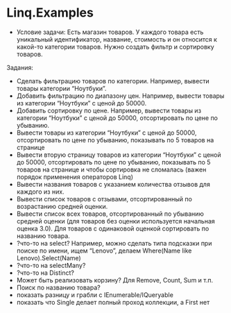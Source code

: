 # Linq.Examples

* Условие задачи:
Есть магазин товаров. 
У каждого товара есть уникальный идентификатор, название, стоимость и он относится к какой-то категории товаров. 
Нужно создать фильтр и сортировку товаров.

Задания:

* Сделать фильтрацию товаров по категории. Например, вывести товары категории “Ноутбуки”.
* Добавить фильтрацию по диапазону цен. Например, вывести товары из категории “Ноутбуки” с ценой до 50000.
* Добавить сортировку по цене. Например, вывести товары из категории “Ноутбуки” с ценой до 50000, отсортировать по цене по убыванию.
* Вывести товары из категории “Ноутбуки” с ценой до 50000, отсортировать по цене по убыванию, показывать по 5 товаров на странице
* Вывести вторую страницу товаров из категории “Ноутбуки” с ценой до 50000, отсортировать по цене по убыванию, показывать по 5 товаров на странице и чтобы сортировка не сломалась (важен порядок применения операторов Linq)
* Вывести названия товаров с указанием количества отзывов для каждого из них.
* Вывести список товаров с отзывами, отсортированный по возрастанию средней оценки.
* Вывести список всех товаров, отсортированный по убыванию средней оценки (для товаров без оценки используется начальная оценка 3.0). Для товаров с одинаковой оценкой сортировать по названию товара.
* ?что-то на select? Например, можно сделать типа подсказки при поиске по имени, ищем “Lenovo”, делаем Where(Name like Lenovo).Select(Name)
* ?что-то на selectMany?
* ?что-то на Distinct?
* Может быть реализовать корзину? Для Remove, Count, Sum и т.п.
* Поиск по названию товара?
* показать разницу и грабли с IEnumerable/IQueryable
* показать что Single делает полный проход коллекции, а First нет